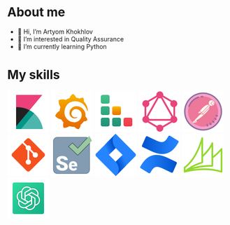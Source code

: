 # About me
- 👋 Hi, I’m Artyom Khokhlov
- 👀 I’m interested in Quality Assurance
- 🌱 I’m currently learning Python

# My skills


[![Kibana](/icons/kibana.svg)](https://www.elastic.co/kibana)
[![Grafana](/icons/grafana.svg)](https://grafana.com)
[![Testrail](/icons/testrail.svg)](https://www.testrail.com)
[![GraphQL](/icons/graphql.svg)](https://graphql.org/)
[![Postman](/icons/postman.svg)](https://www.postman.com/)
[![Git](/icons/git.svg)](https://git-scm.com/)
[![Selenium](/icons/selenium.svg)](https://www.selenium.dev/)
[![Jira](/icons/jira.svg)](https://www.atlassian.com/software/jira)
[![Confluence](/icons/confluence.svg)](https://www.atlassian.com/software/confluence)
[![MScrm](/icons/mscrm.svg)](https://www.microsoft.com/pl-pl/dynamics-365)
[![ChatGPT](/icons/chatgpt.svg)](https://chat.openai.com/)

<!---
ArtyomKhokhlov/ArtyomKhokhlov is a ✨ special ✨ repository because its `README.md` (this file) appears on your GitHub profile.
You can click the Preview link to take a look at your changes.
--->
